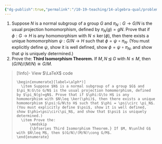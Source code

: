 ```yaml
---
{"dg-publish":true,"permalink":"/10-19-teaching/14-algebra-qual/problem-bank/pool-problems/group-theory/the-third-isomorphism-theorem/","tags":["group_theory"],"updated":"2025-03-19T10:54:47-07:00"}
---
```


1. Suppose $N$ is a normal subgroup of a group $G$ and $\pi_N:G\to G/N$ is the usual projection homomorphism, defined by $\pi_N(g)=gN$. Prove that if $\phi:G\to H$ is any homomorphism with $N\leq \ker(\phi)$, then there exists a unique homomorphism $\psi:G/N\to H$ such that $\phi = \psi\circ \pi_N$. (You must explicitly define $\psi$, show it is well defined, show $\phi=\psi\circ\pi_N$, and show that $\psi$ is uniquely determined.)
2. Prove the:
   **Third Isomorphism Theorem.** If $M, N\unlhd G$ with $N\leq M$, then $(G/N)/(M/N)\cong G/M$.

> [!info]- View $\LaTeX$ code
> ```
> \begin{enumerate}[label=\alph*)]
> 	\item Suppose $N$ is a normal subgroup of a group $G$ and $\pi_N:G\to G/N$ is the usual projection homomorphism, defined by $\pi_N(g)=gN$. Prove that if $\phi:G\to H$ is any homomorphism with $N\leq \ker(\phi)$, then there exists a unique homomorphism $\psi:G/N\to H$ such that $\phi = \psi\circ \pi_N$. (You must explicitly define $\psi$, show it is well defined, show $\phi=\psi\circ\pi_N$, and show that $\psi$ is uniquely determined.)
> 	\item Prove the:
> 		\medskip
> 		{\bfseries Third Isomorphism Theorem.} If $M, N\unlhd G$ with $N\leq M$, then $(G/N)/(M/N)\cong G/M$.
> \end{enumerate}
> ```